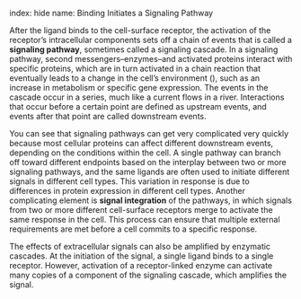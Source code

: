 index: hide
name: Binding Initiates a Signaling Pathway

After the ligand binds to the cell-surface receptor, the activation of the receptor’s intracellular components sets off a chain of events that is called a  **signaling pathway**, sometimes called a signaling cascade. In a signaling pathway, second messengers–enzymes–and activated proteins interact with specific proteins, which are in turn activated in a chain reaction that eventually leads to a change in the cell’s environment (), such as an increase in metabolism or specific gene expression. The events in the cascade occur in a series, much like a current flows in a river. Interactions that occur before a certain point are defined as upstream events, and events after that point are called downstream events.

You can see that signaling pathways can get very complicated very quickly because most cellular proteins can affect different downstream events, depending on the conditions within the cell. A single pathway can branch off toward different endpoints based on the interplay between two or more signaling pathways, and the same ligands are often used to initiate different signals in different cell types. This variation in response is due to differences in protein expression in different cell types. Another complicating element is  **signal integration** of the pathways, in which signals from two or more different cell-surface receptors merge to activate the same response in the cell. This process can ensure that multiple external requirements are met before a cell commits to a specific response.

The effects of extracellular signals can also be amplified by enzymatic cascades. At the initiation of the signal, a single ligand binds to a single receptor. However, activation of a receptor-linked enzyme can activate many copies of a component of the signaling cascade, which amplifies the signal.
